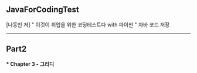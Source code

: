 ## JavaForCodingTest
[나동빈 저] " 이것이 취업을 위한 코딩테스트다 with 파이썬 "  자바 코드 저장  

***  

## Part2  
__* Chapter 3 - 그리디__  

